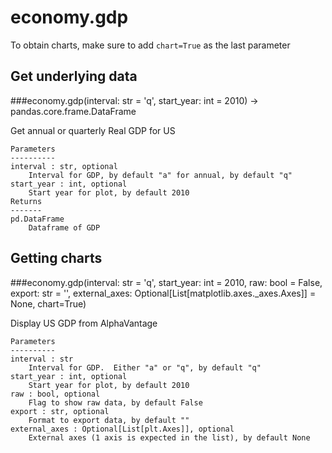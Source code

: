 # economy.gdp

To obtain charts, make sure to add `chart=True` as the last parameter

## Get underlying data 
###economy.gdp(interval: str = 'q', start_year: int = 2010) -> pandas.core.frame.DataFrame

Get annual or quarterly Real GDP for US

    Parameters
    ----------
    interval : str, optional
        Interval for GDP, by default "a" for annual, by default "q"
    start_year : int, optional
        Start year for plot, by default 2010
    Returns
    -------
    pd.DataFrame
        Dataframe of GDP

## Getting charts 
###economy.gdp(interval: str = 'q', start_year: int = 2010, raw: bool = False, export: str = '', external_axes: Optional[List[matplotlib.axes._axes.Axes]] = None, chart=True)

Display US GDP from AlphaVantage

    Parameters
    ----------
    interval : str
        Interval for GDP.  Either "a" or "q", by default "q"
    start_year : int, optional
        Start year for plot, by default 2010
    raw : bool, optional
        Flag to show raw data, by default False
    export : str, optional
        Format to export data, by default ""
    external_axes : Optional[List[plt.Axes]], optional
        External axes (1 axis is expected in the list), by default None
